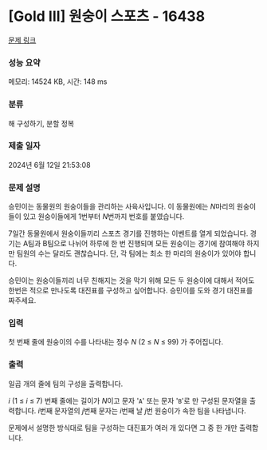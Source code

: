 # [Gold III] 원숭이 스포츠 - 16438 

[문제 링크](https://www.acmicpc.net/problem/16438) 

### 성능 요약

메모리: 14524 KB, 시간: 148 ms

### 분류

해 구성하기, 분할 정복

### 제출 일자

2024년 6월 12일 21:53:08

### 문제 설명

<p>승민이는 동물원의 원숭이들을 관리하는 사육사입니다. 이 동물원에는 <em>N</em>마리의 원숭이들이 있고 원숭이들에게 1번부터 <em>N</em>번까지 번호를 붙였습니다.</p>

<p>7일간 동물원에서 원숭이들끼리 스포츠 경기를 진행하는 이벤트를 열게 되었습니다. 경기는 A팀과 B팀으로 나뉘어 하루에 한 번 진행되며 모든 원숭이는 경기에 참여해야 하지만 팀원의 수는 달라도 괜찮습니다. 단, 각 팀에는 최소 한 마리의 원숭이가 있어야 합니다.</p>

<p>승민이는 원숭이들끼리 너무 친해지는 것을 막기 위해 모든 두 원숭이에 대해서 적어도 한번은 적으로 만나도록 대진표를 구성하고 싶어합니다. 승민이를 도와 경기 대진표를 짜주세요.</p>

### 입력 

 <p>첫 번째 줄에 원숭이의 수를 나타내는 정수 <em>N</em> (2 ≤ <em>N</em> ≤ 99) 가 주어집니다.</p>

### 출력 

 <p>일곱 개의 줄에 팀의 구성을 출력합니다.</p>

<p><em>i</em> (1 ≤ <em>i</em> ≤ 7) 번째 줄에는 길이가 <em>N</em>이고 문자 '<code>A</code>' 또는 문자 '<code>B</code>'로 만 구성된 문자열을 출력합니다. <em>i</em>번째 문자열의 <em>j</em>번째 문자는 <em>i</em>번째 날 <em>j</em>번 원숭이가 속한 팀을 나타냅니다. </p>

<p>문제에서 설명한 방식대로 팀을 구성하는 대진표가 여러 개 있다면 그 중 한 개만 출력합니다.</p>

